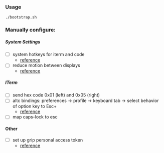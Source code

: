 ### Usage
```
./bootstrap.sh
```

### Manually configure:
##### System Settings
- [ ] system hotkeys for iterm and code
  - [reference](https://apple.stackexchange.com/a/167974)
- [ ] reduce motion between displays
  - [reference](https://apple.stackexchange.com/questions/17929/how-can-i-disable-animation-when-switching-desktops-in-lion)

##### ITerm
- [ ] send hex code 0x01 (left) and 0x05 (right)
- [ ] altc bindings: preferences -> profile -> keyboard tab -> select behavior of option key to Esc+
  - [reference](https://github.com/junegunn/fzf/issues/164)
- [ ] map caps-lock to esc

#### Other
- [ ] set up grip personal access token
  - [reference](https://github.com/joeyespo/grip/tree/offline-renderer#configuration)
